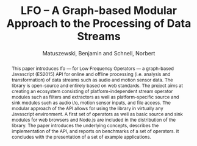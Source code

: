--- 
title: "LFO – A Graph-based Modular Approach to the Processing of Data Streams" 
abstract: "This paper introduces lfo — for Low Frequency Operators — a graph-based Javascript (ES2015) API for online and offline processing (i.e. analysis and transformation) of data streams such as audio and motion sensor data. The library is open-source and entirely based on web standards. The project aims at creating an ecosystem consisting of platform-independent stream operator modules such as filters and extractors as well as platform-specific source and sink modules such as audio i/o, motion sensor inputs, and file access. The modular approach of the API allows for using the library in virtually any Javascript environment. A first set of operators as well as basic source and sink modules for web browsers and Node.js are included in the distribution of the library. The paper introduces the underlying concepts, describes the implementation of the API, and reports on benchmarks of a set of operators. It concludes with the presentation of a set of example applications." 
address: "London, United Kingdom" 
author: "Matuszewski, Benjamin and Schnell, Norbert"
webAuthor: "Benjamin Matuszewski, Norbert Schnell" 
booktitle: "Proceedings of the International Web Audio Conference" 
editor: "Thalmann, Florian and Ewert, Sebastian" 
month: "August"
pages: "" 
publisher: "Queen Mary University of London" 
series: "WAC '17"
track: "Paper"  
year: "2017" 
id: "2017_39" 
tags: year2017
media: https://youtu.be/mo6VKewheGU?t=3688 
pdflink: /_data/papers/pdf/2017/2017_39.pdf
ISSN: 2663-5844
---